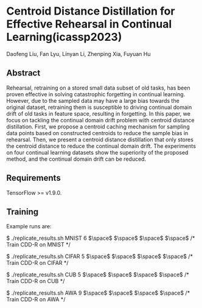 # Centroid Distance Distillation for Effective Rehearsal in Continual Learning(icassp2023)  

Daofeng Liu, Fan Lyu, Linyan Li, Zhenping Xia, Fuyuan Hu  

Abstract
-----
Rehearsal, retraining on a stored small data subset of old tasks, has been proven effective in solving catastrophic forgetting in continual learning. However, due to the sampled data may have a large bias towards the original dataset, retraining them is susceptible to driving continual domain drift of old tasks in feature space, resulting in forgetting. In this paper, we focus on tackling the continual domain drift problem with centroid distance distillation. First, we propose a centroid caching mechanism for sampling data points based on constructed centroids to reduce the sample bias in rehearsal. Then, we present a centroid distance distillation that only stores the centroid distance to reduce the continual domain drift. The experiments on four continual learning datasets show the superiority of the proposed method, and the continual domain drift can be reduced.

Requirements
----
TensorFlow >= v1.9.0.

Training
---
Example runs are:

$ ./replicate_results.sh MNIST 6  $\space$  $\space$ $\space$  $\space$ /* Train CDD-R on MNIST */

$ ./replicate_results.sh CIFAR 5 $\space$  $\space$ $\space$  $\space$ /* Train CDD-R on CIFAR */

$ ./replicate_results.sh CUB 5 $\space$  $\space$ $\space$  $\space$ /* Train CDD-R on CUB */

$ ./replicate_results.sh AWA 9 	$\space$  $\space$ $\space$  $\space$ /* Train CDD-R on AWA */
